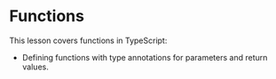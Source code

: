 # Functions

This lesson covers functions in TypeScript:
- Defining functions with type annotations for parameters and return values.